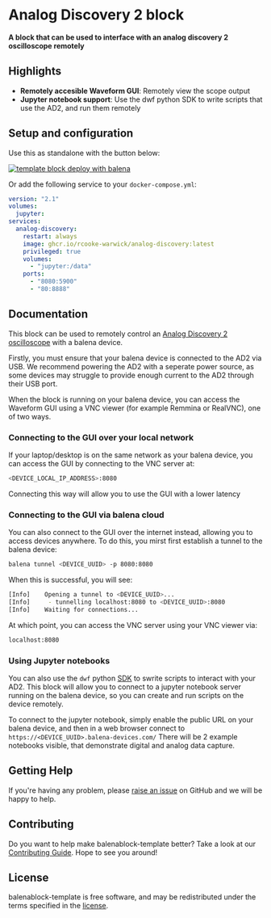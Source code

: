 # Analog Discovery 2 block
**A block that can be used to interface with an analog discovery 2 oscilloscope remotely**

## Highlights

- **Remotely accesible Waveform GUI**: Remotely view the scope output
- **Jupyter notebook support**: Use the dwf python SDK to write scripts that use the AD2, and run them remotely

## Setup and configuration

Use this as standalone with the button below:

[![template block deploy with balena](https://balena.io/deploy.svg)](https://dashboard.balena-cloud.com/deploy?repoUrl=https://github.com/rcooke-warwick/analog-discovery)

Or add the following service to your `docker-compose.yml`:

```yaml
version: "2.1"
volumes:
  jupyter:
services:
  analog-discovery:
    restart: always
    image: ghcr.io/rcooke-warwick/analog-discovery:latest
    privileged: true
    volumes:
      - "jupyter:/data"
    ports:
      - "8080:5900"
      - "80:8888"

```

## Documentation

This block can be used to remotely control an [Analog Discovery 2 oscilloscope](https://digilent.com/reference/test-and-measurement/analog-discovery-2/start) with a balena device.

Firstly, you must ensure that your balena device is connected to the AD2 via USB. We recommend powering the AD2 with a seperate power source, as some devices may struggle to provide enough current to the AD2 through their USB port.

When the block is running on your balena device, you can access the Waveform GUI using a VNC viewer (for example Remmina or RealVNC), one of two ways.

### Connecting to the GUI over your local network

If your laptop/desktop is on the same network as your balena device, you can access the GUI by connecting to the VNC server at:

```bash
<DEVICE_LOCAL_IP_ADDRESS>:8080
```

Connecting this way will allow you to use the GUI with a lower latency

### Connecting to the GUI via balena cloud

You can also connect to the GUI over the internet instead, allowing you to access devices anywhere. To do this, you mirst first establish a tunnel to the balena device:

```bash
balena tunnel <DEVICE_UUID> -p 8080:8080
```

When this is successful, you will see:

```bash
[Info]    Opening a tunnel to <DEVICE_UUID>...
[Info]     - tunnelling localhost:8080 to <DEVICE_UUID>:8080
[Info]    Waiting for connections...
```

At which point, you can access the VNC server using your VNC viewer via:

```bash
localhost:8080
```

### Using Jupyter notebooks

You can also use the `dwf` python [SDK](https://github.com/amuramatsu/dwf) to swrite scripts to interact with your AD2. This block will allow you to connect to a jupyter notebook server running on the balena device, so you can create and run scripts on the device remotely.

To connect to the jupyter notebook, simply enable the public URL on your balena device, and then in a web browser connect to `https://<DEVICE_UUID>.balena-devices.com/`
There will be 2 example notebooks visible, that demonstrate digital and analog data capture.

## Getting Help

If you're having any problem, please [raise an issue](https://github.com/balenablocks/template/issues/new) on GitHub and we will be happy to help.

## Contributing

Do you want to help make balenablock-template better? Take a look at our [Contributing Guide](https://balenablocks.io/template/contributing). Hope to see you around!

## License

balenablock-template is free software, and may be redistributed under the terms specified in the [license](https://github.com/balenablockstemplate/blob/master/LICENSE).
